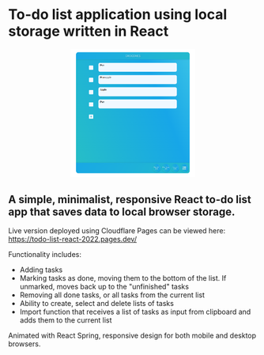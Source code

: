 # To-do list application using local storage written in React

<p align="center">
<img src="/src/Images/App_Demo_Screenshot.png" width=50% height=50%>
</p>

## A simple, minimalist, responsive React to-do list app that saves data to local browser storage.

Live version deployed using Cloudflare Pages can be viewed here: https://todo-list-react-2022.pages.dev/

Functionality includes:

- Adding tasks
- Marking tasks as done, moving them to the bottom of the list. If unmarked, moves back up to the "unfinished" tasks
- Removing all done tasks, or all tasks from the current list
- Ability to create, select and delete lists of tasks
- Import function that receives a list of tasks as input from clipboard and adds them to the current list

Animated with React Spring, responsive design for both mobile and desktop browsers.
